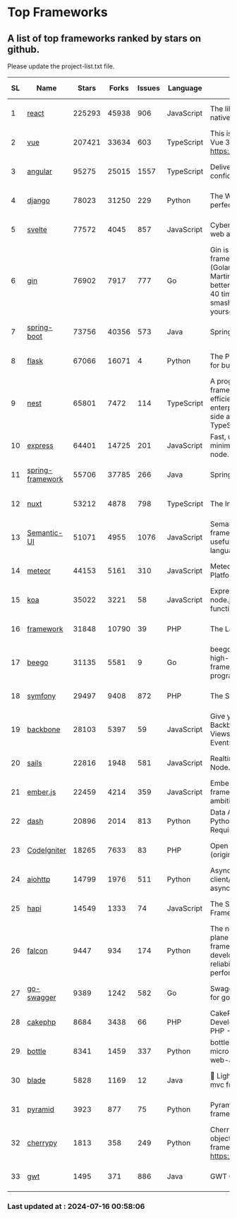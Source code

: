 # Top Frameworks
## A list of top frameworks ranked by stars on github.  
Please update the project-list.txt file.

| SL| Name  | Stars| Forks| Issues | Language | Description | Last Commit |
| --| ------| -----| ---- | ------ | -------- | ----------- | ----------- |
| 1 | [react](https://github.com/facebook/react) | 225293 | 45938 | 906 | JavaScript | The library for web and native user interfaces. | 2024-07-15 21:56:04 |
| 2 | [vue](https://github.com/vuejs/vue) | 207421 | 33634 | 603 | TypeScript | This is the repo for Vue 2. For Vue 3, go to https://github.com/vuejs/core | 2024-06-14 12:52:12 |
| 3 | [angular](https://github.com/angular/angular) | 95275 | 25015 | 1557 | TypeScript | Deliver web apps with confidence 🚀 | 2024-07-15 19:05:43 |
| 4 | [django](https://github.com/django/django) | 78023 | 31250 | 229 | Python | The Web framework for perfectionists with deadlines. | 2024-07-15 19:20:24 |
| 5 | [svelte](https://github.com/sveltejs/svelte) | 77572 | 4045 | 857 | JavaScript | Cybernetically enhanced web apps | 2024-07-15 23:06:11 |
| 6 | [gin](https://github.com/gin-gonic/gin) | 76902 | 7917 | 777 | Go | Gin is a HTTP web framework written in Go (Golang). It features a Martini-like API with much better performance -- up to 40 times faster. If you need smashing performance, get yourself some Gin. | 2024-07-14 12:34:34 |
| 7 | [spring-boot](https://github.com/spring-projects/spring-boot) | 73756 | 40356 | 573 | Java | Spring Boot | 2024-07-15 14:35:47 |
| 8 | [flask](https://github.com/pallets/flask) | 67066 | 16071 | 4 | Python | The Python micro framework for building web applications. | 2024-07-11 02:16:46 |
| 9 | [nest](https://github.com/nestjs/nest) | 65801 | 7472 | 114 | TypeScript | A progressive Node.js framework for building efficient, scalable, and enterprise-grade server-side applications with TypeScript/JavaScript 🚀 | 2024-07-15 08:13:46 |
| 10 | [express](https://github.com/expressjs/express) | 64401 | 14725 | 201 | JavaScript | Fast, unopinionated, minimalist web framework for node. | 2024-06-26 22:23:19 |
| 11 | [spring-framework](https://github.com/spring-projects/spring-framework) | 55706 | 37785 | 266 | Java | Spring Framework | 2024-07-15 14:21:39 |
| 12 | [nuxt](https://github.com/nuxt/nuxt) | 53212 | 4878 | 798 | TypeScript | The Intuitive Vue Framework. | 2024-07-15 16:48:34 |
| 13 | [Semantic-UI](https://github.com/Semantic-Org/Semantic-UI) | 51071 | 4955 | 1076 | JavaScript | Semantic is a UI component framework based around useful principles from natural language. | 2023-01-11 17:05:32 |
| 14 | [meteor](https://github.com/meteor/meteor) | 44153 | 5161 | 310 | JavaScript | Meteor, the JavaScript App Platform | 2024-07-15 15:02:45 |
| 15 | [koa](https://github.com/koajs/koa) | 35022 | 3221 | 58 | JavaScript | Expressive middleware for node.js using ES2017 async functions | 2024-06-28 15:26:17 |
| 16 | [framework](https://github.com/laravel/framework) | 31848 | 10790 | 39 | PHP | The Laravel Framework. | 2024-07-15 22:33:44 |
| 17 | [beego](https://github.com/beego/beego) | 31135 | 5581 | 9 | Go | beego is an open-source, high-performance web framework for the Go programming language. | 2024-07-06 08:56:52 |
| 18 | [symfony](https://github.com/symfony/symfony) | 29497 | 9408 | 872 | PHP | The Symfony PHP framework | 2024-07-10 15:23:17 |
| 19 | [backbone](https://github.com/jashkenas/backbone) | 28103 | 5397 | 59 | JavaScript | Give your JS App some Backbone with Models, Views, Collections, and Events | 2024-03-06 23:22:47 |
| 20 | [sails](https://github.com/balderdashy/sails) | 22816 | 1948 | 581 | JavaScript | Realtime MVC Framework for Node.js | 2024-05-17 22:00:56 |
| 21 | [ember.js](https://github.com/emberjs/ember.js) | 22459 | 4214 | 359 | JavaScript | Ember.js - A JavaScript framework for creating ambitious web applications | 2024-07-13 03:07:32 |
| 22 | [dash](https://github.com/plotly/dash) | 20896 | 2014 | 813 | Python | Data Apps & Dashboards for Python. No JavaScript Required. | 2024-07-11 14:23:01 |
| 23 | [CodeIgniter](https://github.com/bcit-ci/CodeIgniter) | 18265 | 7633 | 83 | PHP | Open Source PHP Framework (originally from EllisLab) | 2024-03-20 03:51:42 |
| 24 | [aiohttp](https://github.com/aio-libs/aiohttp) | 14799 | 1976 | 511 | Python | Asynchronous HTTP client/server framework for asyncio and Python | 2024-07-15 18:53:54 |
| 25 | [hapi](https://github.com/hapijs/hapi) | 14549 | 1333 | 74 | JavaScript | The Simple, Secure Framework Developers Trust | 2024-07-04 00:48:01 |
| 26 | [falcon](https://github.com/falconry/falcon) | 9447 | 934 | 174 | Python | The no-magic web data plane API and microservices framework for Python developers, with a focus on reliability, correctness, and performance at scale. | 2024-07-13 19:00:26 |
| 27 | [go-swagger](https://github.com/go-swagger/go-swagger) | 9389 | 1242 | 582 | Go | Swagger 2.0 implementation for go | 2024-05-13 17:21:38 |
| 28 | [cakephp](https://github.com/cakephp/cakephp) | 8684 | 3438 | 66 | PHP | CakePHP: The Rapid Development Framework for PHP - Official Repository | 2024-07-13 17:24:37 |
| 29 | [bottle](https://github.com/bottlepy/bottle) | 8341 | 1459 | 337 | Python | bottle.py is a fast and simple micro-framework for python web-applications. | 2024-01-03 22:31:48 |
| 30 | [blade](https://github.com/lets-blade/blade) | 5828 | 1169 | 12 | Java | :rocket: Lightning fast and elegant mvc framework for Java8 | 2024-06-17 01:05:35 |
| 31 | [pyramid](https://github.com/Pylons/pyramid) | 3923 | 877 | 75 | Python | Pyramid - A Python web framework | 2024-06-10 16:09:42 |
| 32 | [cherrypy](https://github.com/cherrypy/cherrypy) | 1813 | 358 | 249 | Python | CherryPy is a pythonic, object-oriented HTTP framework.      https://cherrypy.dev | 2024-07-02 23:41:56 |
| 33 | [gwt](https://github.com/gwtproject/gwt) | 1495 | 371 | 886 | Java | GWT Open Source Project | 2024-07-08 13:51:32 |

### Last updated at : 2024-07-16 00:58:06

